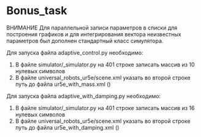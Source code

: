 # Bonus_task

ВНИМАНИЕ
Для параллельной записи параметров в списки для построения графиков и для интегрирования вектора неизвестных параметров был дополнен стандартный класс симулятора.

Для запуска файла adaptive_control.py необходимо:
1) В файле simulator/_simulator.py на 401 строке записать массив из 10 нулевых символов
2) В файле universal_robots_ur5e/scene.xml указать во второй строке путь до файла ur5e_with_mass.xml (<include file="ur5e_with_mass.xml"/>)

Для запуска файла adaptive_with_damping.py необходимо:
1) В файле simulator/_simulator.py на 401 строке записать массив из 16 нулевых символов
2) В файле universal_robots_ur5e/scene.xml указать во второй строке путь до файла ur5e_with_damping.xml (<include file="ur5e_with_damping.xml"/>)
